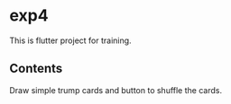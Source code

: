 # exp4

This is flutter project for training.

## Contents

Draw simple trump cards and button to shuffle the cards. 
